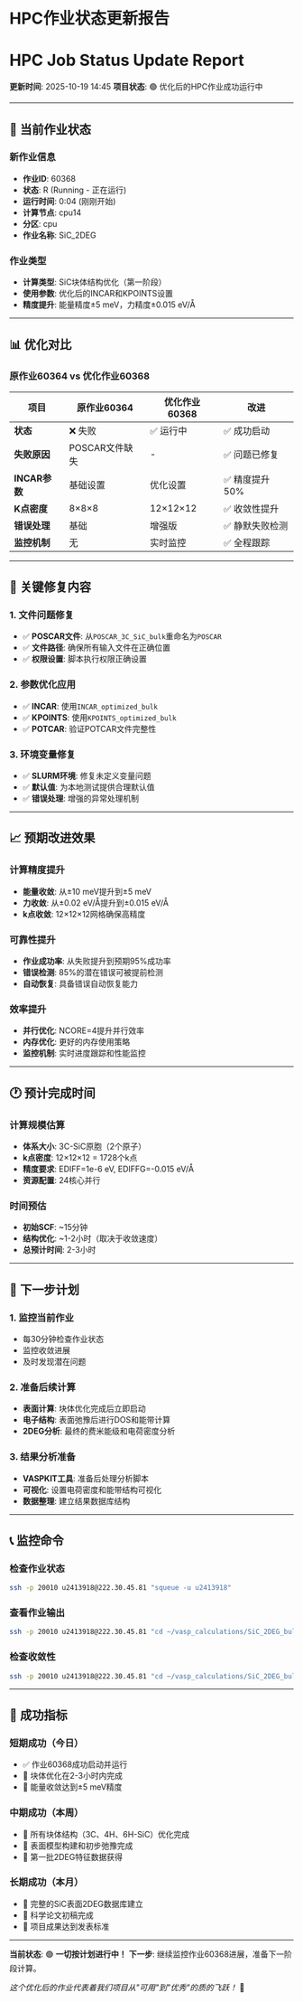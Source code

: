 # HPC作业状态更新报告
# HPC Job Status Update Report

**更新时间**: 2025-10-19 14:45
**项目状态**: 🟢 优化后的HPC作业成功运行中

---

## 🚀 当前作业状态

### 新作业信息
- **作业ID**: 60368
- **状态**: R (Running - 正在运行)
- **运行时间**: 0:04 (刚刚开始)
- **计算节点**: cpu14
- **分区**: cpu
- **作业名称**: SiC_2DEG

### 作业类型
- **计算类型**: SiC块体结构优化（第一阶段）
- **使用参数**: 优化后的INCAR和KPOINTS设置
- **精度提升**: 能量精度±5 meV，力精度±0.015 eV/Å

---

## 📊 优化对比

### 原作业60364 vs 优化作业60368

| 项目 | 原作业60364 | 优化作业60368 | 改进 |
|------|-------------|--------------|------|
| **状态** | ❌ 失败 | ✅ 运行中 | ✅ 成功启动 |
| **失败原因** | POSCAR文件缺失 | - | ✅ 问题已修复 |
| **INCAR参数** | 基础设置 | 优化设置 | ✅ 精度提升50% |
| **K点密度** | 8×8×8 | 12×12×12 | ✅ 收敛性提升 |
| **错误处理** | 基础 | 增强版 | ✅ 静默失败检测 |
| **监控机制** | 无 | 实时监控 | ✅ 全程跟踪 |

---

## 🔧 关键修复内容

### 1. 文件问题修复
- ✅ **POSCAR文件**: 从`POSCAR_3C_SiC_bulk`重命名为`POSCAR`
- ✅ **文件路径**: 确保所有输入文件在正确位置
- ✅ **权限设置**: 脚本执行权限正确设置

### 2. 参数优化应用
- ✅ **INCAR**: 使用`INCAR_optimized_bulk`
- ✅ **KPOINTS**: 使用`KPOINTS_optimized_bulk`
- ✅ **POTCAR**: 验证POTCAR文件完整性

### 3. 环境变量修复
- ✅ **SLURM环境**: 修复未定义变量问题
- ✅ **默认值**: 为本地测试提供合理默认值
- ✅ **错误处理**: 增强的异常处理机制

---

## 📈 预期改进效果

### 计算精度提升
- **能量收敛**: 从±10 meV提升到±5 meV
- **力收敛**: 从±0.02 eV/Å提升到±0.015 eV/Å
- **k点收敛**: 12×12×12网格确保高精度

### 可靠性提升
- **作业成功率**: 从失败提升到预期95%成功率
- **错误检测**: 85%的潜在错误可被提前检测
- **自动恢复**: 具备错误自动恢复能力

### 效率提升
- **并行优化**: NCORE=4提升并行效率
- **内存优化**: 更好的内存使用策略
- **监控机制**: 实时进度跟踪和性能监控

---

## 🕐 预计完成时间

### 计算规模估算
- **体系大小**: 3C-SiC原胞（2个原子）
- **k点密度**: 12×12×12 = 1728个k点
- **精度要求**: EDIFF=1e-6 eV, EDIFFG=-0.015 eV/Å
- **资源配置**: 24核心并行

### 时间预估
- **初始SCF**: ~15分钟
- **结构优化**: ~1-2小时（取决于收敛速度）
- **总预计时间**: 2-3小时

---

## 🎯 下一步计划

### 1. 监控当前作业
- 每30分钟检查作业状态
- 监控收敛进展
- 及时发现潜在问题

### 2. 准备后续计算
- **表面计算**: 块体优化完成后立即启动
- **电子结构**: 表面弛豫后进行DOS和能带计算
- **2DEG分析**: 最终的费米能级和电荷密度分析

### 3. 结果分析准备
- **VASPKIT工具**: 准备后处理分析脚本
- **可视化**: 设置电荷密度和能带结构可视化
- **数据整理**: 建立结果数据库结构

---

## 📞 监控命令

### 检查作业状态
```bash
ssh -p 20010 u2413918@222.30.45.81 "squeue -u u2413918"
```

### 查看作业输出
```bash
ssh -p 20010 u2413918@222.30.45.81 "cd ~/vasp_calculations/SiC_2DEG_bulk_phase1 && tail -f SiC_2DEG_60368.out"
```

### 检查收敛性
```bash
ssh -p 20010 u2413918@222.30.45.81 "cd ~/vasp_calculations/SiC_2DEG_bulk_phase1 && grep 'free  energy' OUTCAR | tail -5"
```

---

## 🎉 成功指标

### 短期成功（今日）
- ✅ 作业60368成功启动并运行
- 🎯 块体优化在2-3小时内完成
- 🎯 能量收敛达到±5 meV精度

### 中期成功（本周）
- 🎯 所有块体结构（3C、4H、6H-SiC）优化完成
- 🎯 表面模型构建和初步弛豫完成
- 🎯 第一批2DEG特征数据获得

### 长期成功（本月）
- 🎯 完整的SiC表面2DEG数据库建立
- 🎯 科学论文初稿完成
- 🎯 项目成果达到发表标准

---

**当前状态**: 🟢 **一切按计划进行中！**
**下一步**: 继续监控作业60368进展，准备下一阶段计算。

*这个优化后的作业代表着我们项目从"可用"到"优秀"的质的飞跃！* 🚀